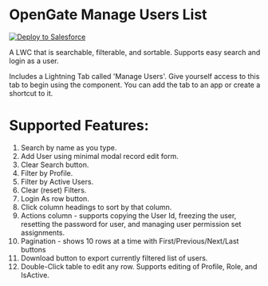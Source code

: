 # OpenGate Manage Users List

<a href="https://githubsfdeploy.herokuapp.com?owner=wmccullough-opengate&repo=ogUserList&ref=master" target="_blank">
  <img alt="Deploy to Salesforce"
       src="https://raw.githubusercontent.com/afawcett/githubsfdeploy/master/deploy.png">
</a>

A LWC that is searchable, filterable, and sortable. Supports easy search and login as a user.

Includes a Lightning Tab called 'Manage Users'. Give yourself access to this tab to begin using the component.  You can add the tab to an app or create a shortcut to it.

# Supported Features:
1) Search by name as you type.
2) Add User using minimal modal record edit form.
3) Clear Search button.
4) Filter by Profile.
5) Filter by Active Users.
6) Clear (reset) Filters.
7) Login As row button.
8) Click column headings to sort by that column.
9) Actions column - supports copying the User Id, freezing the user, resetting the password for user, and managing user permission set assignments.
10) Pagination - shows 10 rows at a time with First/Previous/Next/Last buttons
11) Download button to export currently filtered list of users.
12) Double-Click table to edit any row. Supports editing of Profile, Role, and IsActive.